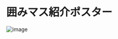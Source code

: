 # 囲みマス紹介ポスター
![image](https://user-images.githubusercontent.com/47011206/120736543-655e3000-c527-11eb-8612-cf7b5e082296.png)